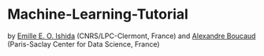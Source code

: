 # Machine-Learning-Tutorial
by [Emille E. O. Ishida](www.emilleishida.com) (CNRS/LPC-Clermont, France) and [Alexandre Boucaud](https://www.linkedin.com/in/aboucaud/?locale=en_US) (Paris-Saclay Center for Data Science, France)
